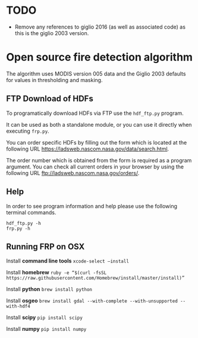 # TODO

* Remove any references to giglio 2016 (as well as associated code) as this is the giglio 2003 version.

# Open source fire detection algorithm

The algorithm uses MODIS version 005 data and the Giglio 2003 defaults for values in thresholding and masking.

## FTP Download of HDFs

To programatically download HDFs via FTP use the `hdf_ftp.py` program.
 
It can be used as both a standalone module, or you can use it directly when executing `frp.py`. 

You can order specific HDFs by filling out the form which is located at the following URL <https://ladsweb.nascom.nasa.gov/data/search.html>.

The order number which is obtained from the form is required as a program argument. You can check all current orders in your browser by using the following URL <ftp://ladsweb.nascom.nasa.gov/orders/>.

## Help

In order to see program information and help please use the following terminal commands.

    hdf_ftp.py -h
    frp.py -h

## Running FRP on OSX

Install **command line tools** `xcode-select –install`

Install **homebrew** `ruby -e “$(curl -fsSL https://raw.githubusercontent.com/Homebrew/install/master/install)”`

Install **python** `brew install python`

Install **osgeo** `brew install gdal --with-complete --with-unsupported --with-hdf4`

Install **scipy** `pip install scipy`

Install **numpy** `pip install numpy`
